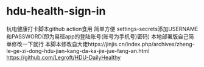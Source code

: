 # hdu-health-sign-in
杭电健康打卡脚本github action食用 简单方便
settings-secrets添加USERNAME和PASSWORD(即为易班app的登陆账号(账号为手机号)密码)
本地部署版自己简单修改一下就行
本脚本修改自大佬https://jinjis.cn/index.php/archives/zheng-le-ge-zi-dong-hdu-jian-kang-da-ka-jie-jue-fang-an.html
https://github.com/Legroft/HDU-DailyHealthy
